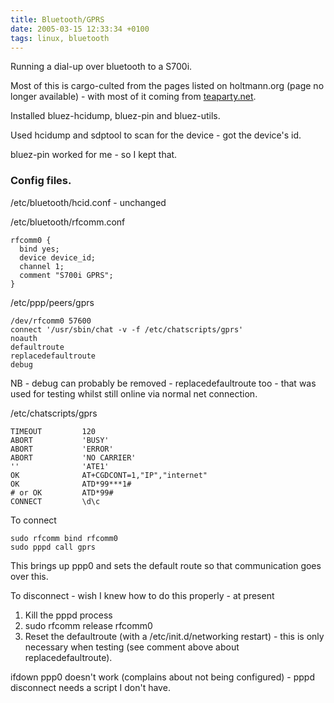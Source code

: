 ```yaml
---
title: Bluetooth/GPRS
date: 2005-03-15 12:33:34 +0100
tags: linux, bluetooth
---
```


Running a dial-up over bluetooth to a S700i.

Most of this is cargo-culted from the pages listed on holtmann.org (page no longer available) - with most of it coming from [teaparty.net](http://www.teaparty.net/technotes/blue-gprs.html).

Installed bluez-hcidump, bluez-pin and bluez-utils.

Used hcidump and sdptool to scan for the device - got the device's id.

bluez-pin worked for me - so I kept that.

### Config files.

/etc/bluetooth/hcid.conf - unchanged

/etc/bluetooth/rfcomm.conf

    rfcomm0 {
      bind yes;
      device device_id;
      channel 1;
      comment "S700i GPRS";
    }

/etc/ppp/peers/gprs

    /dev/rfcomm0 57600
    connect '/usr/sbin/chat -v -f /etc/chatscripts/gprs'
    noauth
    defaultroute
    replacedefaultroute
    debug

NB - debug can probably be removed - replacedefaultroute too - that was used for testing whilst still online via normal net connection.

/etc/chatscripts/gprs

    TIMEOUT         120
    ABORT           'BUSY'
    ABORT           'ERROR'
    ABORT           'NO CARRIER'
    ''              'ATE1'
    OK              AT+CGDCONT=1,"IP","internet"
    OK              ATD*99***1#
    # or OK         ATD*99#
    CONNECT         \d\c

To connect

    sudo rfcomm bind rfcomm0
    sudo pppd call gprs

This brings up ppp0 and sets the default route so that communication goes over this.

To disconnect - wish I knew how to do this properly - at present

1. Kill the pppd process
1. sudo rfcomm release rfcomm0
1. Reset the defaultroute (with a /etc/init.d/networking restart) - this is only necessary when testing (see comment above about replacedefaultroute).

ifdown ppp0 doesn't work (complains about not being configured) - pppd disconnect needs a script I don't have.
